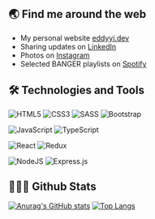 ## 🌏 Find me around the web 
* My personal website [eddyyi.dev](https://eddyyi.dev)
* Sharing updates on [LinkedIn](https://www.linkedin.com/in/eddy-yi-99a4221b7)
* Photos on [Instagram](https://www.instagram.com/superywan/)
* Selected BANGER playlists on [Spotify](https://open.spotify.com/user/drstqdzdeml1e0tt1iq5is3ru?si=5129a3d78f9344a7)


## 🛠 Technologies and Tools 
<img alt="HTML5" src="https://img.shields.io/badge/html5-%23E34F26.svg?&style=for-the-badge&logo=html5&logoColor=white"/> <img alt="CSS3" src="https://img.shields.io/badge/css3-%231572B6.svg?&style=for-the-badge&logo=css3&logoColor=white"/> <img alt="SASS" src="https://img.shields.io/badge/SASS-hotpink.svg?&style=for-the-badge&logo=SASS&logoColor=white"/> <img alt="Bootstrap" src="https://img.shields.io/badge/bootstrap-%23563D7C.svg?&style=for-the-badge&logo=bootstrap&logoColor=white"/>

<img alt="JavaScript" src="https://img.shields.io/badge/javascript-%23323330.svg?&style=for-the-badge&logo=javascript&logoColor=%23F7DF1E"/> <img alt="TypeScript" src="https://img.shields.io/badge/typescript-%23007ACC.svg?&style=for-the-badge&logo=typescript&logoColor=white"/>

<img alt="React" src="https://img.shields.io/badge/react-%2320232a.svg?&style=for-the-badge&logo=react&logoColor=%2361DAFB"/> <img alt="Redux" src="https://img.shields.io/badge/redux-%23593d88.svg?&style=for-the-badge&logo=redux&logoColor=white"/>

<img alt="NodeJS" src="https://img.shields.io/badge/node.js-%2343853D.svg?&style=for-the-badge&logo=node.js&logoColor=white"/> <img alt="Express.js" src="https://img.shields.io/badge/express.js-%23404d59.svg?&style=for-the-badge"/>

## 🙋🏻‍♂️ Github Stats
[![Anurag's GitHub stats](https://github-readme-stats.vercel.app/api?username=superywan)](https://github.com/anuraghazra/github-readme-stats) [![Top Langs](https://github-readme-stats.vercel.app/api/top-langs/?username=superywan&layout=compact)](https://github.com/anuraghazra/github-readme-stats)

